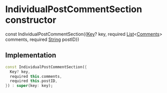 


# IndividualPostCommentSection constructor






const
IndividualPostCommentSection(\{[Key](https://api.flutter.dev/flutter/foundation/Key-class.html)? key, required [List](https://api.flutter.dev/flutter/dart-core/List-class.html)&lt;[Comments](../../models_post_post_model/Comments-class.md)> comments, required [String](https://api.flutter.dev/flutter/dart-core/String-class.html) postID})





## Implementation

```dart
const IndividualPostCommentSection({
  Key? key,
  required this.comments,
  required this.postID,
}) : super(key: key);
```







